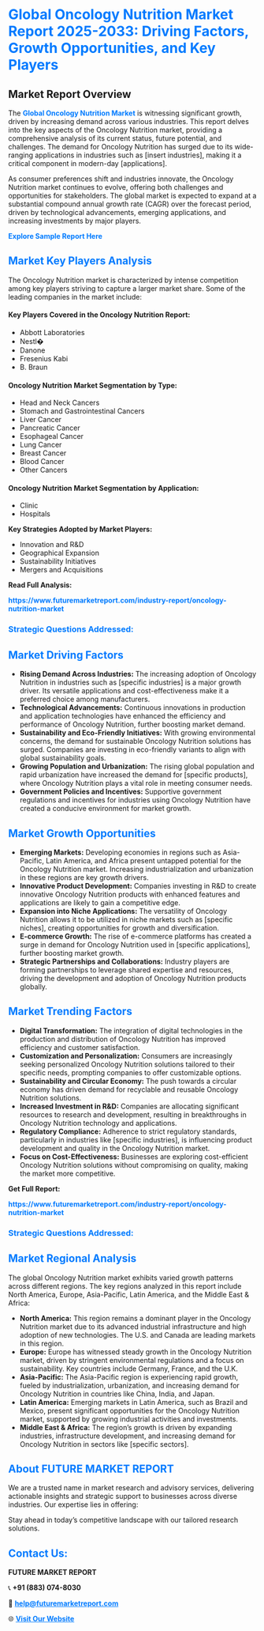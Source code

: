 <h1 style="color: #007BFF;">Global Oncology Nutrition Market Report 2025-2033: Driving Factors, Growth Opportunities, and Key Players</h1>

<section id="overview">
<h2>Market Report Overview</h2>
<p>The <a href="https://www.futuremarketreport.com/industry-report/oncology-nutrition-market" style="color: #007BFF; text-decoration: none;"><strong>Global Oncology Nutrition Market</strong></a> is witnessing significant growth, driven by increasing demand across various industries. This report delves into the key aspects of the Oncology Nutrition market, providing a comprehensive analysis of its current status, future potential, and challenges. The demand for Oncology Nutrition has surged due to its wide-ranging applications in industries such as [insert industries], making it a critical component in modern-day [applications].</p>
<p>As consumer preferences shift and industries innovate, the Oncology Nutrition market continues to evolve, offering both challenges and opportunities for stakeholders. The global market is expected to expand at a substantial compound annual growth rate (CAGR) over the forecast period, driven by technological advancements, emerging applications, and increasing investments by major players.</p>
</section>

<section id="overview">
<p><a href="https://www.futuremarketreport.com/request-sample/reportId=63165" style="color: #007BFF; text-decoration: none;"><strong>Explore Sample Report Here</strong></a></p>
</section>

<section id="key-players">
<h2 style="color: #007BFF;">Market Key Players Analysis</h2>
<p>The Oncology Nutrition market is characterized by intense competition among key players striving to capture a larger market share. Some of the leading companies in the market include:</p>
<h4>Key Players Covered in the Oncology Nutrition Report:</h4>
<ul><li>Abbott Laboratories</li><li>Nestl�</li><li>Danone</li><li>Fresenius Kabi</li><li>B. Braun</li></ul>
<h4>Oncology Nutrition Market Segmentation by Type:</h4>
<ul><li>Head and Neck Cancers</li><li>Stomach and Gastrointestinal Cancers</li><li>Liver Cancer</li><li>Pancreatic Cancer</li><li>Esophageal Cancer</li><li>Lung Cancer</li><li>Breast Cancer</li><li>Blood Cancer</li><li>Other Cancers</li></ul>

<h4>Oncology Nutrition Market Segmentation by Application:</h4>
<ul><li>Clinic</li><li>Hospitals</li></ul>
<p><strong>Key Strategies Adopted by Market Players:</strong></p>
<ul>
<li>Innovation and R&D</li>
<li>Geographical Expansion</li>
<li>Sustainability Initiatives</li>
<li>Mergers and Acquisitions</li>
</ul>
</section>

<section>
<p><strong>Read Full Analysis: </strong></p><a href="https://www.futuremarketreport.com/industry-report/oncology-nutrition-market" style="color: #007BFF; text-decoration: none;"><strong>https://www.futuremarketreport.com/industry-report/oncology-nutrition-market</strong></a>
<h3 style="color: #007BFF;">Strategic Questions Addressed:</h3>
</section>

<section id="driving-factors">
<h2 style="color: #007BFF;">Market Driving Factors</h2>
<ul>
<li><strong>Rising Demand Across Industries:</strong> The increasing adoption of Oncology Nutrition in industries such as [specific industries] is a major growth driver. Its versatile applications and cost-effectiveness make it a preferred choice among manufacturers.</li>
<li><strong>Technological Advancements:</strong> Continuous innovations in production and application technologies have enhanced the efficiency and performance of Oncology Nutrition, further boosting market demand.</li>
<li><strong>Sustainability and Eco-Friendly Initiatives:</strong> With growing environmental concerns, the demand for sustainable Oncology Nutrition solutions has surged. Companies are investing in eco-friendly variants to align with global sustainability goals.</li>
<li><strong>Growing Population and Urbanization:</strong> The rising global population and rapid urbanization have increased the demand for [specific products], where Oncology Nutrition plays a vital role in meeting consumer needs.</li>
<li><strong>Government Policies and Incentives:</strong> Supportive government regulations and incentives for industries using Oncology Nutrition have created a conducive environment for market growth.</li>
</ul>
</section>

<section id="growth-opportunities">
<h2 style="color: #007BFF;">Market Growth Opportunities</h2>
<ul>
<li><strong>Emerging Markets:</strong> Developing economies in regions such as Asia-Pacific, Latin America, and Africa present untapped potential for the Oncology Nutrition market. Increasing industrialization and urbanization in these regions are key growth drivers.</li>
<li><strong>Innovative Product Development:</strong> Companies investing in R&D to create innovative Oncology Nutrition products with enhanced features and applications are likely to gain a competitive edge.</li>
<li><strong>Expansion into Niche Applications:</strong> The versatility of Oncology Nutrition allows it to be utilized in niche markets such as [specific niches], creating opportunities for growth and diversification.</li>
<li><strong>E-commerce Growth:</strong> The rise of e-commerce platforms has created a surge in demand for Oncology Nutrition used in [specific applications], further boosting market growth.</li>
<li><strong>Strategic Partnerships and Collaborations:</strong> Industry players are forming partnerships to leverage shared expertise and resources, driving the development and adoption of Oncology Nutrition products globally.</li>
</ul>
</section>

<section id="trending-factors">
<h2 style="color: #007BFF;">Market Trending Factors</h2>
<ul>
<li><strong>Digital Transformation:</strong> The integration of digital technologies in the production and distribution of Oncology Nutrition has improved efficiency and customer satisfaction.</li>
<li><strong>Customization and Personalization:</strong> Consumers are increasingly seeking personalized Oncology Nutrition solutions tailored to their specific needs, prompting companies to offer customizable options.</li>
<li><strong>Sustainability and Circular Economy:</strong> The push towards a circular economy has driven demand for recyclable and reusable Oncology Nutrition solutions.</li>
<li><strong>Increased Investment in R&D:</strong> Companies are allocating significant resources to research and development, resulting in breakthroughs in Oncology Nutrition technology and applications.</li>
<li><strong>Regulatory Compliance:</strong> Adherence to strict regulatory standards, particularly in industries like [specific industries], is influencing product development and quality in the Oncology Nutrition market.</li>
<li><strong>Focus on Cost-Effectiveness:</strong> Businesses are exploring cost-efficient Oncology Nutrition solutions without compromising on quality, making the market more competitive.</li>
</ul>
</section>

<section>
<p><strong>Get Full Report: </strong></p><a href="https://www.futuremarketreport.com/industry-report/oncology-nutrition-market" style="color: #007BFF; text-decoration: none;"><strong>https://www.futuremarketreport.com/industry-report/oncology-nutrition-market</strong></a>
<h3 style="color: #007BFF;">Strategic Questions Addressed:</h3>
</section>


<section id="regional-analysis">
<h2 style="color: #007BFF;">Market Regional Analysis</h2>
<p>The global Oncology Nutrition market exhibits varied growth patterns across different regions. The key regions analyzed in this report include North America, Europe, Asia-Pacific, Latin America, and the Middle East & Africa:</p>
<ul>
<li><strong>North America:</strong> This region remains a dominant player in the Oncology Nutrition market due to its advanced industrial infrastructure and high adoption of new technologies. The U.S. and Canada are leading markets in this region.</li>
<li><strong>Europe:</strong> Europe has witnessed steady growth in the Oncology Nutrition market, driven by stringent environmental regulations and a focus on sustainability. Key countries include Germany, France, and the U.K.</li>
<li><strong>Asia-Pacific:</strong> The Asia-Pacific region is experiencing rapid growth, fueled by industrialization, urbanization, and increasing demand for Oncology Nutrition in countries like China, India, and Japan.</li>
<li><strong>Latin America:</strong> Emerging markets in Latin America, such as Brazil and Mexico, present significant opportunities for the Oncology Nutrition market, supported by growing industrial activities and investments.</li>
<li><strong>Middle East & Africa:</strong> The region’s growth is driven by expanding industries, infrastructure development, and increasing demand for Oncology Nutrition in sectors like [specific sectors].</li>
</ul>
</section>

<footer>
<h2 style="color: #007BFF;">About FUTURE MARKET REPORT</h2>
<p>We are a trusted name in market research and advisory services, delivering actionable insights and strategic support to businesses across diverse industries. Our expertise lies in offering:</p>

<p>Stay ahead in today’s competitive landscape with our tailored research solutions.</p>

<h2 style="color: #007BFF;">Contact Us:</h2>
<p><strong>FUTURE MARKET REPORT</strong></p>
<p>📞 <strong>+91 (883) 074-8030</strong></p>
<p>📧 <strong><a href="mailto:help@futuremarketreport.com" style="color: #007BFF;">help@futuremarketreport.com</a></strong></p>
<p>🌐 <strong><a href="https://www.futuremarketreport.com/" style="color: #007BFF;">Visit Our Website</a></strong></p>
</footer>